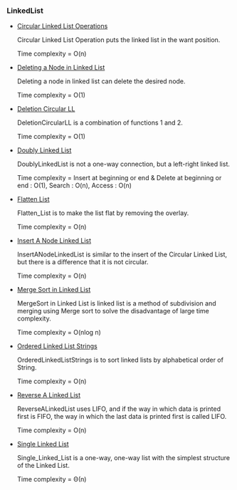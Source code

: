 ### LinkedList
- [Circular Linked List Operations](Circular%20Linked%20List%20Operations.cpp)

    Circular Linked List Operation puts the linked list in the want position. 

    Time complexity = O(n)

- [Deleting a Node in Linked List](Deleting%20a%20node%20in%20linklist.cpp)

    Deleting a node in linked list can delete the desired node. 
    
    Time complexity = O(1)

- [Deletion Circular LL](DeletionCircularLL.cpp)
    
    DeletionCircularLL is a combination of functions 1 and 2. 
    
    Time complexity = O(1)

- [Doubly Linked List](DoublyLinkedList.cpp)

    DoublyLinkedList is not a one-way connection, but a left-right linked list. 
    
    Time complexity = Insert at beginning or end & Delete at beginning or end : O(1), Search : O(n), Access : O(n)

- [Flatten List](Flatten_List.cpp)

    Flatten_List is to make the list flat by removing the overlay. 
    
    Time complexity = O(n)

- [Insert A Node Linked List](InsertANodeLinkedList.cpp)

    InsertANodeLinkedList is similar to the insert of the Circular Linked List, but there is a difference that it is not circular. 
    
    Time complexity = O(n)

- [Merge Sort in Linked List](MergeSort%20in%20Linked%20List.cpp)  

    MergeSort in Linked List is linked list is a method of subdivision and merging using Merge sort to solve the disadvantage of large time complexity. 
    
    Time complexity = O(nlog n)

- [Ordered Linked List Strings](OrderedLinkedListStrings.cpp) 

    OrderedLinkedListStrings is to sort linked lists by alphabetical order of String. 
    
    Time complexity = O(n)

- [Reverse A Linked List](ReverseALinkedList.cpp)

    ReverseALinkedList uses LIFO, and if the way in which data is printed first is FIFO, the way in which the last data is printed first is called LIFO.  
    
    Time complexity = O(n)

- [Single Linked List](Single_Linked_List.cpp)

    Single_Linked_List is a one-way, one-way list with the simplest structure of the Linked List. 
    
    Time complexity = Θ(n)
